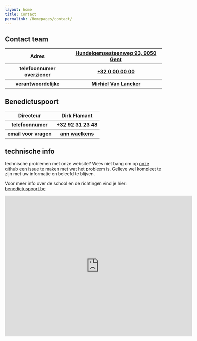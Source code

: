 ```yaml
---
layout: home
title: Contact
permalink: /Homepages/contact/
---
```

## Contact team
<table>
    <tr>
        <th>
            Adres
        </th>
        <th>
            <a href="#map"> Hundelgemsesteenweg 93, 9050 Gent </a>
        </th>
    </tr>
    <tr>
        <th>
            telefoonnumer overziener
        </th>
        <th>
            <a href="https://www.thepointless.com/reddot">+32 0 00 00 00</a>
        </th>
    </tr>
    <tr>
        <th>
            verantwoordelijke
        </th>
        <th>
            <a href="mailto:michiel.vanlancker@benedictuspoort.be"> Michiel Van Lancker </a>
        </th>
    </tr>
</table>

## Benedictuspoort
<table>
    <tr>
        <th>
            Directeur
        </th>
        <th>
            Dirk Flamant
        </th>
    </tr>
    <tr>
        <th>
            telefoonnumer
        </th>
        <th>
            <a href="tel:+32 92 31 23 48">+32 92 31 23 48</a>
        </th>
    </tr>
    <tr>
        <th>
            email voor vragen
        </th>
        <th>
            <a href="mailto:ann.waelkens@benedictuspoort.be"> ann waelkens </a>
        </th>
    </tr>
</table>


## technische info
 technische problemen met onze website? Wees niet bang om op 
 <a href="https://github.com/BDP-6IB/BDP-6IB.github.io/issues">onze github</a> een issue te maken met wat het probleem is. Gelieve wel kompleet te zijn met uw informatie en beleefd te blijven.



Voor meer info over de school en de richtingen vind je hier: [benedictuspoort.be](https://benedictuspoort.be/)
<div style="text-align: center;" id="map">
<iframe src="https://www.google.com/maps/embed?pb=!1m18!1m12!1m3!1d2508.9550544886793!2d3.7372389113492086!3d51.035450844954!2m3!1f0!2f0!3f0!3m2!1i1024!2i768!4f13.1!3m3!1m2!1s0x47c374003c2159cb%3A0x6afe598dba41bf0b!2sBenedictusPoort%20Campus%20Ledeberg!5e0!3m2!1sen!2sbe!4v1684222705664!5m2!1sen!2sbe" width="600" height="450" style="border:0;" allowfullscreen="" loading="lazy" referrerpolicy="no-referrer-when-downgrade"></iframe>
</div>
